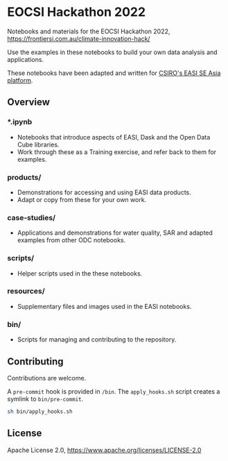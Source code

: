 # EOCSI Hackathon 2022

Notebooks and materials for the EOCSI Hackathon 2022,
<https://frontiersi.com.au/climate-innovation-hack/>

Use the examples in these notebooks to build your own data analysis and applications.

These notebooks have been adapted and written for [CSIRO's EASI SE Asia
platform](https://research.csiro.au/cceo/building-new-earth-observation-capabilities-in-the-south-east-asian-region/).

## Overview

### *.ipynb

- Notebooks that introduce aspects of EASI, Dask and the Open Data Cube libraries.
- Work through these as a Training exercise, and refer back to them for examples.

### products/

- Demonstrations for accessing and using EASI data products.
- Adapt or copy from these for your own work.

### case-studies/

- Applications and demonstrations for water quality, SAR and adapted examples from other
  ODC notebooks.

### scripts/

- Helper scripts used in the these notebooks.

### resources/

- Supplementary files and images used in the EASI notebooks.

### bin/

- Scripts for managing and contributing to the repository.

## Contributing

Contributions are welcome.

A `pre-commit` hook is provided in `/bin`. The `apply_hooks.sh` script creates a symlink
to `bin/pre-commit`.

```bash
sh bin/apply_hooks.sh
```

## License

Apache License 2.0, <https://www.apache.org/licenses/LICENSE-2.0>
